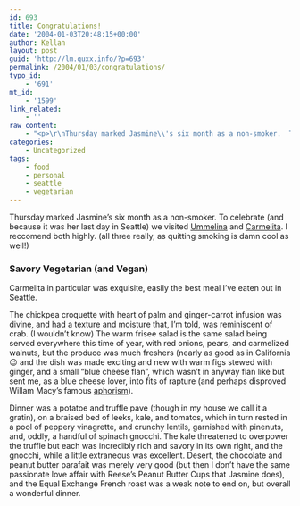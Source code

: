 ```yaml
---
id: 693
title: Congratulations!
date: '2004-01-03T20:48:15+00:00'
author: Kellan
layout: post
guid: 'http://lm.quxx.info/?p=693'
permalink: /2004/01/03/congratulations/
typo_id:
    - '691'
mt_id:
    - '1599'
link_related:
    - ''
raw_content:
    - "<p>\r\nThursday marked Jasmine\\'s six month as a non-smoker.  To celebrate (and because it was her last day in Seattle) we visited <a href=\\\"http://www.ummelina.com/\\\">Ummelina</a> and <a href=\\\"http://www.carmelita.net/\\\">Carmelita</a>.  I reccomend both highly. (all three really, as quitting smoking is damn cool as well!)\r\n</p>\r\n<p>\r\n<h3>Savory Vegetarian (and Vegan)</h3>\r\nCarmelita in particular was exquisite, easily the best meal I\\'ve eaten out in Seattle.  The chickpea croquette with heart of palm and ginger-carrot infusion was divine, and had a texture and moisture that, I\\'m told, was reminiscent of crab. (I wouldn\\'t know)  The warm frisee salad is the same salad being served everywhere this time of year, with red onions, pears, and carmelized walnuts, but the produce was much freshers (nearly as good as in California ;) and the dish was made exciting and new with warm figs stewed with ginger, and a small \\\"blue cheese flan\\\", which wasn\\'t in anyway flan like but sent me, as a blue cheese lover, into fits of rapture (and perhaps disproved Willam Macy\\'s famous <a href=\\\"http://us.imdb.com/title/tt0120885/quotes\\\">aphorism</a>).  Dinner was a potatoe and truffle pave (though in my house we call it a gratin), on a braised bed of leeks, kale, and tomatos, which in turn rested in a pool of peppery vinagrette, and crunchy lentils, garnished with pinenuts, and, oddly, a handful of spinach gnocchi.  The kale threatened to overpower the truffle but each was incredibly rich and savory in its own right, and the gnocchi, while a little extraneous was excellent.  Desert, the chocolate and peanut butter parafait was merely very good (but then I don\\'t have the same passionate love affair with Reese\\'s Peanut Butter Cups that Jasmine does), and the Equal Exchange French roast was a weak note to end on, but overall a wonderful dinner.\r\n</p>"
categories:
    - Uncategorized
tags:
    - food
    - personal
    - seattle
    - vegetarian
---
```


Thursday marked Jasmine’s six month as a non-smoker. To celebrate (and because it was her last day in Seattle) we visited [Ummelina](http://www.ummelina.com/) and [Carmelita](http://www.carmelita.net/). I reccomend both highly. (all three really, as quitting smoking is damn cool as well!)

### Savory Vegetarian (and Vegan)

Carmelita in particular was exquisite, easily the best meal I’ve eaten out in Seattle.

The chickpea croquette with heart of palm and ginger-carrot infusion was divine, and had a texture and moisture that, I’m told, was reminiscent of crab. (I wouldn’t know) The warm frisee salad is the same salad being served everywhere this time of year, with red onions, pears, and carmelized walnuts, but the produce was much freshers (nearly as good as in California 😉 and the dish was made exciting and new with warm figs stewed with ginger, and a small “blue cheese flan”, which wasn’t in anyway flan like but sent me, as a blue cheese lover, into fits of rapture (and perhaps disproved Willam Macy’s famous [aphorism](http://us.imdb.com/title/tt0120885/quotes)).

Dinner was a potatoe and truffle pave (though in my house we call it a gratin), on a braised bed of leeks, kale, and tomatos, which in turn rested in a pool of peppery vinagrette, and crunchy lentils, garnished with pinenuts, and, oddly, a handful of spinach gnocchi. The kale threatened to overpower the truffle but each was incredibly rich and savory in its own right, and the gnocchi, while a little extraneous was excellent. Desert, the chocolate and peanut butter parafait was merely very good (but then I don’t have the same passionate love affair with Reese’s Peanut Butter Cups that Jasmine does), and the Equal Exchange French roast was a weak note to end on, but overall a wonderful dinner.